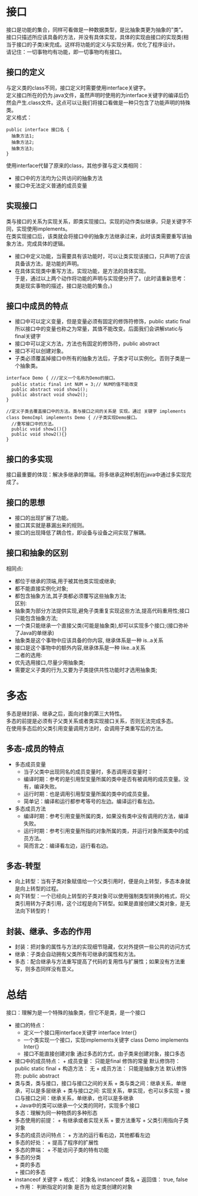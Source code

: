 # 接口
  接口是功能的集合，同样可看做是一种数据类型，是比抽象类更为抽象的”类”。  
  接口只描述所应该具备的方法，并没有具体实现，具体的实现由接口的实现类(相当于接口的子类)来完成。这样将功能的定义与实现分离，优化了程序设计。  
  请记住：一切事物均有功能，即一切事物均有接口。  
## 接口的定义
  与定义类的class不同，接口定义时需要使用interface关键字。  
  定义接口所在的仍为.java文件，虽然声明时使用的为interface关键字的编译后仍然会产生.class文件。这点可以让我们将接口看做是一种只包含了功能声明的特殊类。  
  定义格式：  
  ```
  public interface 接口名 {
    抽象方法1;
    抽象方法2;
    抽象方法3;
  }
  ```  
  使用interface代替了原来的class，其他步骤与定义类相同：  
  * 接口中的方法均为公共访问的抽象方法
  * 接口中无法定义普通的成员变量  
## 实现接口
  类与接口的关系为实现关系，即类实现接口。实现的动作类似继承，只是关键字不同，实现使用implements。  
  在类实现接口后，该类就会将接口中的抽象方法继承过来，此时该类需要重写该抽象方法，完成具体的逻辑。  
  * 接口中定义功能，当需要具有该功能时，可以让类实现该接口，只声明了应该具备该方法，是功能的声明。
  * 在具体实现类中重写方法，实现功能，是方法的具体实现。  
  于是，通过以上两个动作将功能的声明与实现便分开了。(此时请重新思考：类是现实事物的描述，接口是功能的集合。)  
## 接口中成员的特点
  * 接口中可以定义变量，但是变量必须有固定的修饰符修饰，public static final 所以接口中的变量也称之为常量，其值不能改变。后面我们会讲解static与final关键字
  * 接口中可以定义方法，方法也有固定的修饰符，public abstract
  * 接口不可以创建对象。
  * 子类必须覆盖掉接口中所有的抽象方法后，子类才可以实例化。否则子类是一个抽象类。  
  ```
  interface Demo { ///定义一个名称为Demo的接口。
    public static final int NUM = 3;// NUM的值不能改变
    public abstract void show1();
    public abstract void show2();
  }

  //定义子类去覆盖接口中的方法。类与接口之间的关系是 实现。通过 关键字 implements
  class DemoImpl implements Demo { //子类实现Demo接口。
    //重写接口中的方法。
    public void show1(){}
    public void show2(){}
  }
  ```  
## 接口的多实现
  接口最重要的体现：解决多继承的弊端。将多继承这种机制在java中通过多实现完成了。  
## 接口的思想
  * 接口的出现扩展了功能。
  * 接口其实就是暴漏出来的规则。
  * 接口的出现降低了耦合性，即设备与设备之间实现了解耦。
## 接口和抽象的区别
  相同点:  
  * 都位于继承的顶端,用于被其他类实现或继承;
  * 都不能直接实例化对象;
  * 都包含抽象方法,其子类都必须覆写这些抽象方法;  
  区别:
  * 抽象类为部分方法提供实现,避免子类重复实现这些方法,提高代码重用性;接口只能包含抽象方法;
  * 一个类只能继承一个直接父类(可能是抽象类),却可以实现多个接口;(接口弥补了Java的单继承)
  * 抽象类是这个事物中应该具备的你内容, 继承体系是一种 is..a关系
  * 接口是这个事物中的额外内容,继承体系是一种 like..a关系  
  二者的选用:  
  * 优先选用接口,尽量少用抽象类;
  * 需要定义子类的行为,又要为子类提供共性功能时才选用抽象类;
# 多态
  多态是继封装、继承之后，面向对象的第三大特性。  
  多态的前提是必须有子父类关系或者类实现接口关系，否则无法完成多态。  
  在使用多态后的父类引用变量调用方法时，会调用子类重写后的方法。  
## 多态-成员的特点
  * 多态成员变量  
    + 当子父类中出现同名的成员变量时，多态调用该变量时：  
    + 编译时期：参考的是引用型变量所属的类中是否有被调用的成员变量。没有，编译失败。
    + 运行时期：也是调用引用型变量所属的类中的成员变量。
    +  简单记：编译和运行都参考等号的左边。编译运行看左边。
  * 多态成员方法
    + 编译时期：参考引用变量所属的类，如果没有类中没有调用的方法，编译失败。
    + 运行时期：参考引用变量所指的对象所属的类，并运行对象所属类中的成员方法。
    + 简而言之：编译看左边，运行看右边。
## 多态-转型
  * 向上转型：当有子类对象赋值给一个父类引用时，便是向上转型，多态本身就是向上转型的过程。
  * 向下转型：一个已经向上转型的子类对象可以使用强制类型转换的格式，将父类引用转为子类引用，这个过程是向下转型。如果是直接创建父类对象，是无法向下转型的！  
## 封装、继承、多态的作用
  * 封装：把对象的属性与方法的实现细节隐藏，仅对外提供一些公共的访问方式
  * 继承：子类会自动拥有父类所有可继承的属性和方法。
  * 多态：配合继承与方法重写提高了代码的复用性与扩展性；如果没有方法重写，则多态同样没有意义。
# 总结
  接口：理解为是一个特殊的抽象类，但它不是类，是一个接口  
  * 接口的特点：
    + 定义一个接口用interface关键字  interface Inter{}
    + 一个类实现一个接口，实现implements关键字 class Demo implements Inter{}
    + 接口不能直接创建对象 通过多态的方式，由子类来创建对象，接口多态	
  * 接口中的成员特点：
		+ 成员变量： 只能是final 修饰的常量 默认修饰符： public static final
		+ 构造方法： 无
		+ 成员方法： 只能是抽象方法 默认修饰符: public abstract 
  * 类与类，类与接口，接口与接口之间的关系
		+ 类与类之间：继承关系，单继承，可以是多层继承
		+ 类与接口之间: 实现关系，单实现，也可以多实现
		+ 接口与接口之间：继承关系，单继承，也可以是多继承			
		+ Java中的类可以继承一个父类的同时，实现多个接口  
  多态：理解为同一种物质的多种形态  
  * 多态使用的前提：
		+ 有继承或者实现关系
		+ 要方法重写
		+ 父类引用指向子类对象
  * 多态的成员访问特点：
		+ 方法的运行看右边，其他都看左边
  * 多态的好处：
		+ 提高了程序的扩展性
  * 多态的弊端：
		+ 不能访问子类的特有功能
  * 多态的分类  
		+ 类的多态  
		+ 接口的多态
  * instanceof 关键字
		+ 格式： 对象名 instanceof 类名
		+ 返回值： true, false
		+ 作用： 判断指定的对象 是否为 给定类创建的对象